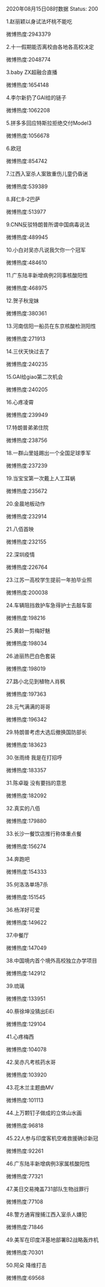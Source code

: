 2020年08月15日08时数据
Status: 200

1.赵丽颖以身试法坏桃不能吃

微博热度:2943379

2.十一假期能否离校由各地各高校决定

微博热度:2048774

3.baby ZX超融合直播

微博热度:1654148

4.李尔新扔了GAI给的链子

微博热度:1062208

5.拼多多回应特斯拉拒绝交付Model3

微博热度:1056678

6.欧冠

微博热度:854742

7.江西入室杀人案致重伤儿童仍昏迷

微博热度:539389

8.拜仁8-2巴萨

微博热度:513977

9.CNN反驳特朗普所谓中国病毒说法

微博热度:489945

10.小白对吴亦凡说我欠你一个冠军

微博热度:484610

11.广东陆丰新增病例2同事核酸阳性

微博热度:468975

12.贺子秋宠妹

微博热度:380361

13.河南信阳一船员在东京核酸检测阳性

微博热度:271913

14.三伏天快过去了

微博热度:240235

15.GAI给giao第二次机会

微博热度:240205

16.心疼凌霄

微博热度:239949

17.特朗普弟弟住院

微博热度:238756

18.一群山里娃踢出一个全国足球季军

微博热度:237239

19.当宝宝第一次戴上人工耳蜗

微博热度:235672

20.金晨地板动作

微博热度:232914

21.八佰首映

微博热度:232155

22.深圳疫情

微博热度:226764

23.江苏一高校学生提前一年拍毕业照

微博热度:200038

24.车辆阻挡救护车急得护士去敲车窗

微博热度:198216

25.黄龄一剪梅好魅

微博热度:198034

26.迪丽热巴白色套装

微博热度:198019

27.路小北见到植物人肖枫

微博热度:197363

28.元气满满的哥哥

微博热度:196342

29.特朗普考虑大选后撤换国防部长

微博热度:183623

30.张雨绮 我是在打招呼

微博热度:183357

31.陈卓璇 没有要挡的意思

微博热度:182092

32.真实的八佰

微博热度:179880

33.长沙一餐饮店推行称体重点餐

微博热度:156274

34.奔跑吧

微博热度:154333

35.何洛洛单场7杀

微博热度:151545

36.杨洋好可爱

微博热度:149622

37.中餐厅

微博热度:147049

38.中国境内首个境外高校独立办学项目

微博热度:142912

39.琉璃

微博热度:133951

40.蔡徐坤没猜出EiEi

微博热度:129104

41.心疼梅西

微博热度:104078

42.吴亦凡考核药水哥

微博热度:103920

43.花木兰主题曲MV

微博热度:101113

44.上万颗钉子做成的立体山水画

微博热度:96818

45.22人参与印度客机空难救援确诊新冠

微博热度:92261

46.广东陆丰新增病例3家属核酸阳性

微博热度:77321

47.美日交易掩盖731部队生物战罪行

微博热度:77108

48.警方通宵搜捕江西入室杀人嫌犯

微博热度:71846

49.美军在印度洋基地部署B2战略轰炸机

微博热度:70301

50.阿朵 降维打击

微博热度:69568

